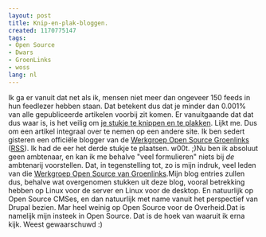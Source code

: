```yaml
---
layout: post
title: Knip-en-plak-bloggen.
created: 1170775147
tags:
- Open Source
- Dwars
- GroenLinks
- woss
lang: nl
---
```

Ik ga er vanuit dat net als ik, mensen niet meer dan ongeveer 150 feeds in hun feedlezer hebben staan. Dat betekent dus dat je minder dan 0.001% van alle gepubliceerde artikelen voorbij zit komen. Er vanuitgaande dat dat dus waar is, is het veilig om [je stukje te knippen en te plakken](http://woss.groenlinksweblog.nl/blog/2007/02/06/nederlandse_openid_server_gelanceerd). Lijkt me. Dus om een artikel integraal over te nemen op een andere site. Ik ben sedert gisteren een officiële blogger van de [Werkgroep Open Source Groenlinks](http://woss.groenlinksweblog.nl/) ([RSS](http://www.groenlinksweblog.nl/rss.php?blogId=57&profile=rss20)). Ik had de eer het derde stukje te plaatsen. w00t. ;)Nu ben ik absoluut geen ambtenaar, en kan ik me behalve "veel formulieren" niets bij _de_ ambtenarij voorstellen. Dat, in tegenstelling tot, zo is mijn indruk, veel leden van die [Werkgroep Open Source van Groenlinks](http://www.groenlinks.nl/partij/werkgroepen/oss).Mijn blog entries zullen dus, behalve wat overgenomen stukken uit deze blog, vooral betrekking hebben op Linux voor de server en Linux voor de desktop. En natuurlijk op Open Source CMSes, en dan natuurlijk met name vanuit het perspectief van Drupal bezien. Mar heel weinig op Open Source voor de Overheid.Dat is namelijk mijn insteek in Open Source. Dat is de hoek van waaruit ik erna kijk. Weest gewaarschuwd :)
